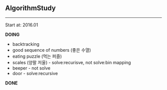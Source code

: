 ## AlgorithmStudy

---

Start at: 2016.01

__DOING__
- backtracking
 - good sequence of numbers (좋은 수열)
 - eating puzzle (먹는 퍼즐)
 - scales (양팔 저울) - solve:recurisve, not solve:bin mapping
 - beeper - not solve
 - door - solve:recursive

__DONE__
